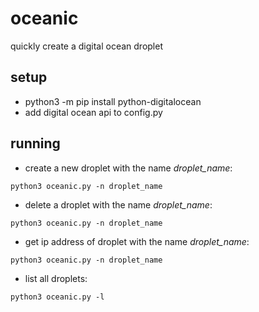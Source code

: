 # oceanic
quickly create a digital ocean droplet

## setup 
- python3 -m pip install python-digitalocean
- add digital ocean api to config.py

## running 
- create a new droplet with the name *droplet_name*: 
```
python3 oceanic.py -n droplet_name
```
- delete a droplet with the name *droplet_name*: 
```
python3 oceanic.py -n droplet_name
```
- get ip address of droplet with the name *droplet_name*: 
```
python3 oceanic.py -n droplet_name
```
- list all droplets: 
```
python3 oceanic.py -l
```
